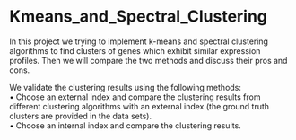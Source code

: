 # Kmeans_and_Spectral_Clustering
In this project we trying to implement k-means and spectral clustering algorithms to find clusters of genes which exhibit similar expression profiles. Then we will compare the two methods and discuss their pros and cons.

We validate the clustering results using the following methods: 
<br/>• Choose an external index and compare the clustering results from different clustering algorithms with an external index (the ground truth clusters are provided in the data sets). 
<br/>• Choose an internal index and compare the clustering results.
